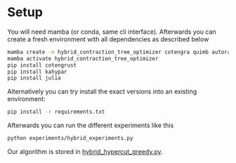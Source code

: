 # Setup

You will need mamba (or conda, same cli interface). Afterwards you can create a fresh environment with all dependencies as described below

```bash
mamba create -n hybrid_contraction_tree_optimizer cotengra quimb autoray cytoolz loky networkx opt_einsum optuna tqdm pandas rich pygraphviz networkx cython matplotlib quimb nevergrad
mamba activate hybrid_contraction_tree_optimizer
pip install cotengrust
pip install kahypar
pip install julia
```

Alternatively you can try install the exact versions into an existing environment:

```bash
pip install -r requirements.txt
```

Afterwards you can run the different experiments like this

```bash
python experiments/hybrid_experiments.py
```

Our algorithm is stored in [hybrid_hypercut_greedy.py](experiments/hybrid_hypercut_greedy.py).

